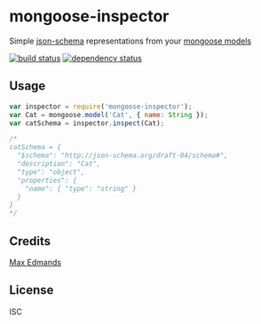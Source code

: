 # mongoose-inspector

Simple [json-schema](http://json-schema.org/) representations from your [mongoose
models](http://mongoosejs.com/)

[![build status](https://secure.travis-ci.org/demands/mongoose-inspector.svg)](http://travis-ci.org/demands/mongoose-inspector)
[![dependency status](https://david-dm.org/demands/mongoose-inspector.svg)](https://david-dm.org/demands/mongoose-inspector)

## Usage

```javascript
var inspector = require('mongoose-inspector');
var Cat = mongoose.model('Cat', { name: String });
var catSchema = inspector.inspect(Cat);

/*
catSchema = {
  "$schema": "http://json-schema.org/draft-04/schema#",
  "description": "Cat",
  "type": "object",
  "properties": {
    "name": { "type": "string" }
  }
}
*/
```

## Credits
[Max Edmands](https://github.com/demands/)

## License
ISC
